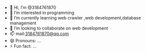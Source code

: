 - 👋 Hi, I’m @3184761870
- 👀 I’m interested in programming
- 🌱 I’m currently learning web crawler ,web development,database management
- 💞️ I’m looking to collaborate on web development
- 📫 mail:3184761870@qq.com
- 😄 Pronouns: ...
- ⚡ Fun fact: ...

<!---
3184761870/3184761870 is a ✨ special ✨ repository because its `README.md` (this file) appears on your GitHub profile.
You can click the Preview link to take a look at your changes.
--->
